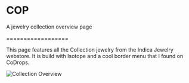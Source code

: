 COP
===

A jewelry collection overview page


==================

This page features all the Collection jewelry from the Indica Jewelry webstore. It is build with Isotope and a cool border menu that I found on CoDrops. 

![Collection Overview](http://qrioza.nl/portfolio/img/build/projects/fullscreen/IJ-fullscreen@2x.jpg "Collection Overview")
